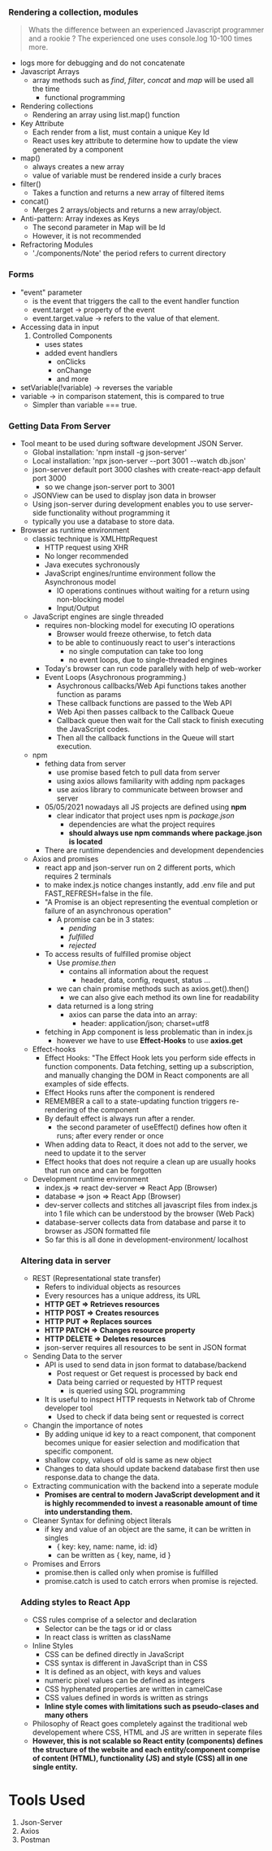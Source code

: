 ### Rendering a collection, modules
> Whats the difference between an experienced Javascript programmer and a rookie ? The experienced one uses console.log 10-100 times more.
- logs more for debugging and do not concatenate
- Javascript Arrays
    - array methods such as *find*, *filter*, *concat* and *map* will be used all the time
        - functional programming
- Rendering collections
    - Rendering an array using list.map() function
- Key Attribute
    - Each render from a list, must contain a unique Key Id
    - React uses key attribute to determine how to update the view generated by a component 
- map()
    - always creates a new array
    - value of variable must be rendered inside a curly braces
- filter()
    - Takes a function and returns a new array of filtered items
- concat()
    - Merges 2 arrays/objects and returns a new array/object.
- Anti-pattern: Array indexes as Keys
    - The second parameter in Map will be Id
    - However, it is not recommended
- Refractoring Modules
    - './components/Note'
        the period refers to current directory
### Forms
- "event" parameter
    - is the event that triggers the call to the event handler function
    - event.target -> property of the event
    - event.target.value -> refers to the value of that element.
- Accessing data in input
    1. Controlled Components
        - uses states
        - added event handlers
            - onClicks
            - onChange
            - and more 
- setVariable(!variable) -> reverses the variable
- variable -> in comparison statement, this is compared to true
    - Simpler than variable === true.
### Getting Data From Server
- Tool meant to be used during software development JSON Server.
    - Global installation: 'npm install -g json-server'
    - Local installation: 'npx json-server --port 3001 --watch db.json'
    - json-server default port 3000 clashes with create-react-app default port 3000
        - so we change json-server port to 3001
    - JSONView can be used to display json data in browser 
    - Using json-server during development enables you to use server-side functionality without programming it
    - typically you use a database to store data.
- Browser as runtime environment
    - classic technique is XMLHttpRequest
        - HTTP request using XHR
        - No longer recommended
        - Java executes sychronously
        - JavaScript engines/runtime environment follow the Asynchronous model
            - IO operations continues without waiting for a return using non-blocking model
            - Input/Output
    - JavaScript engines are single threaded
        - requires non-blocking model for executing IO operations
            - Browser would freeze otherwise, to fetch data
            - to be able to continuously react to user's interactions
                - no single computation can take too long
                - no event loops, due to single-threaded engines
        - Today's browser can run code parallely with help of web-worker
        - Event Loops (Asychronous programming.)
            - Asychronous callbacks/Web Api functions takes another function as params
            - These callback functions are passed to the Web API
            - Web Api then passes callback to the Callback Queue
            - Callback queue then wait for the Call stack to finish executing the JavaScript codes.
            - Then all the callback functions in the Queue will start execution. 
    - npm 
        - fething data from server
            - use promise based fetch to pull data from server
            - using axios allows familiarity with adding npm packages
            - use axios library to communicate between browser and server
        - 05/05/2021 nowadays all JS projects are defined using **npm**
            - clear indicator that project uses npm is *package.json*
                - dependencies are what the project requires
                - **should always use npm commands where package.json is located**
        - There are runtime dependencies and development dependencies
    - Axios and promises
        - react app and json-server run on 2 different ports, which requires 2 terminals
        - to make index.js notice changes instantly, add .env file and put FAST_REFRESH=false in the file.
        - "A Promise is an object representing the eventual completion or failure of an asynchronous operation"
            - A promise can be in 3 states:
                - *pending*
                - *fulfilled*
                - *rejected*
        - To access results of fulfilled promise object 
            - Use *promise.then*
                - contains all information about the request
                    - header, data, config, request, status ...
            - we can chain promise methods such as axios.get().then()
                - we can also give each method its own line for readability
            - data returned is a long string
                - axios can parse the data into an array:
                    - header: application/json; charset=utf8
        - fetching in App component is less problematic than in index.js
            - however we have to use **Effect-Hooks** to use **axios.get**
    - Effect-hooks
        - Effect Hooks: "The Effect Hook lets you perform side effects in function components. Data fetching, setting up a subscription, and manually changing the DOM in React components are all examples of side effects.
        - Effect Hooks runs after the component is rendered
        - REMEMBER a call to a state-updating function triggers re-rendering of the component
        - By default effect is always run after a render.
            - the second parameter of useEffect() defines how often it runs; after every render or once
        - When adding data to React, it does not add to the server, we need to update it to the server
        - Effect hooks that does not require a clean up are usually hooks that run once and can be forgotten
    - Development runtime environment
        - index.js => react dev-server => React App (Browser)
        - database => json => React App (Browser)
        - dev-server collects and stitches all javascript files from index.js into 1 file which can be understood by the browser (Web Pack)
        - database-server collects data from database and parse it to browser as JSON formatted file 
        - So far this is all done in development-environment/ localhost
    ### Altering data in server
    - REST (Representational state transfer)
        - Refers to individual objects as resources
        - Every resources has a unique address, its URL
        - **HTTP GET => Retrieves resources**
        - **HTTP POST => Creates resources**
        - **HTTP PUT => Replaces sources**
        - **HTTP PATCH => Changes resource property**
        - **HTTP DELETE => Deletes resources**
        - json-server requires all resources to be sent in JSON format
    - Sending Data to the server
        - API is used to send data in json format to database/backend
            - Post request or Get request is processed by back end
            - Data being carried or requested by HTTP request
                - is queried using SQL programming
        - It is useful to inspect HTTP requests in Network tab of Chrome developer tool
            - Used to check if data being sent or requested is correct
    - Changin the importance of notes
        - By adding unique id key to a react component, that component becomes unique for easier selection and modification that specific component. 
        - shallow copy, values of old is same as new object
        - Changes to data should update backend database first then use response.data to change the data.
    - Extracting communication with the backend into a seperate module
        - **Promises are central to modern JavaScript development and it is highly recommended to invest a reasonable amount of time into understanding them.**
    - Cleaner Syntax for defining object literals
        - if key and value of an object are the same, it can be written in singles
            - { key: key, name: name, id: id}
            - can be written as { key, name, id }
    - Promises and Errors
        - promise.then is called only when promise is fulfilled
        - promise.catch is used to catch errors when promise is rejected.
    ### Adding styles to React App
    - CSS rules comprise of a selector and declaration
        - Selector can be the tags or id or class
        - In react class is written as className
    - Inline Styles
        - CSS can be defined directly in JavaScript
        - CSS syntax is different in JavaScript than in CSS
        - It is defined as an object, with keys and values
        - numeric pixel values can be defined as integers
        - CSS hyphenated properties are written in camelCase
        - CSS values defined in words is written as strings
        - **Inline style comes with limitations such as pseudo-clases and many others**
    - Philosophy of React goes completely against the traditional web developement where CSS, HTML and JS are written in seperate files
    - **However, this is not scalable so React entity (components) defines the structure of the website and each entity/component comprise of content (HTML), functionality (JS) and style (CSS) all in one single entity.** 

# Tools Used
1. Json-Server
2. Axios
3. Postman